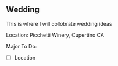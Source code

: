 ## Wedding

This is where I will collobrate wedding ideas

Location: Picchetti Winery, Cupertino CA

Major To Do:

- [ ] Location

